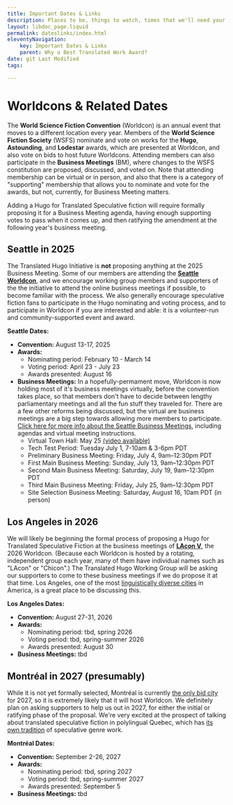 ```yaml
---
title: Important Dates & Links
description: Places to be, things to watch, times that we'll need your support
layout: libdoc_page.liquid
permalink: dateslinks/index.html
eleventyNavigation:
    key: Important Dates & Links
    parent: Why a Best Translated Work Award?
date: git Last Modified
tags:

---
```


# Worldcons & Related Dates
The **World Science Fiction Convention** (Worldcon) is an annual event that moves to a different location every year. Members of the **World Science Fiction Society** (WSFS) nominate and vote on works for the **Hugo**, **Astounding**, and **Lodestar** awards, which are presented at Worldcon, and also vote on bids to host future Worldcons. Attending members can also participate in the **Business Meetings** (BM), where changes to the WSFS constitution are proposed, discussed, and voted on. Note that attending membership can be virtual or in person, and also that there is a category of "supporting" membership that allows you to nominate and vote for the awards, but not, currently, for Business Meeting matters.

Adding a Hugo for Translated Speculative fiction will require formally proposing it for a Business Meeting agenda, having enough supporting votes to pass when it comes up, and then ratifying the amendment at the following year's business meeting.

## Seattle in 2025
The Translated Hugo Initiative is **not** proposing anything at the 2025 Business Meeting. Some of our members are attending the [**Seattle Worldcon**](https://seattlein2025.org/), and we encourage working group members and supporters of the the initiative to attend the online business meetings if possible, to become familiar with the process. We also generally encourage speculative fiction fans to participate in the Hugo nominating and voting process, and to participate in Worldcon if you are interested and able: it is a volunteer-run and community-supported event and award.

**Seattle Dates:**
* **Convention:** August 13-17, 2025
* **Awards:**
    * Nominating period: February 10 - March 14
    * Voting period: April 23 - July 23
    * Awards presented: August 16
* **Business Meetings:** In a hopefully-permament move, Worldcon is now holding most of it's business meetings virtually, before the convention takes place, so that members don't have to decide between lengthy parliamentary meetings and all the fun stuff they traveled for. There are a few other reforms being discussed, but the virtual are business meetings are a big step towards allowing more members to participate. [Click here for more info about the Seattle Business Meetings](https://seattlein2025.org/wsfs/business-meeting/agenda-and-information/), including agendas and virtual meeting instructions.
    * Virtual Town Hall: May 25 [(video available)](https://youtu.be/CQ9QA-yBaYo?si=gMG7J0LN7B6li2kE)
    * Tech Test Period: Tuesday July 1, 7-10am & 3-6pm PDT
    * Preliminary Business Meeting: Friday, July 4, 9am–12:30pm PDT
    * First Main Business Meeting: Sunday, July 13, 9am–12:30pm PDT
    * Second Main Business Meeting: Saturday, July 19, 9am–12:30pm PDT
    * Third Main Business Meeting: Friday, July 25, 9am–12:30pm PDT
    * Site Selection Business Meeting: Saturday, August 16, 10am PDT (in person)
 
## Los Angeles in 2026
We will likely be beginning the formal process of proposing a Hugo for Translated Speculative Fiction at the business meetings of [**LAcon V**](https://www.lacon.org/), the 2026 Worldcon. (Because each Worldcon is hosted by a rotating, independent group each year, many of them have individual names such as "LAcon" or "Chicon".) The Translated Hugo Working Group will be asking our supporters to come to these business meetings if we do propose it at that time. Los Angeles, one of the most [linguistically diverse cities](https://strommeninc.com/how-many-languages-are-spoken-in-los-angeles/) in America, is a great place to be discussing this.

**Los Angeles Dates:**
* **Convention:** August 27-31, 2026
* **Awards:**
    * Nominating period: tbd, spring 2026
    * Voting period: tbd, spring-summer 2026
    * Awards presented: August 30
* **Business Meetings:** tbd

## Montréal in 2027 (presumably)
While it is not yet formally selected, Montréal is currently [the only bid city](https://bid.montreal2027.ca/en-ca/) for 2027, so it is extremely likely that it will host Worldcon. We definitely plan on asking supporters to help us out in 2027, for either the initial or ratifying phase of the proposal. We're very excited at the prospect of talking about translated speculative fiction in polylingual Quebec, which has [its own tradition](https://wordswithoutborders.org/read/article/2024-02/thriving-on-indiscipline-an-introduction-to-quebecs-science-fiction-and-fantasy-scene-hannah-allen-shim/) of speculative genre work.

**Montréal Dates:**
* **Convention:** September 2-26, 2027
* **Awards:**
    * Nominating period: tbd, spring 2027
    * Voting period: tbd, spring-summer 2027
    * Awards presented: September 5
* **Business Meetings:** tbd
